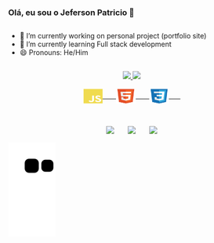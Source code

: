 ### Olá, eu sou o Jeferson Patricio 👋
##
<!--
**Jefersonpatricio/Jefersonpatricio** is a ✨ _special_ ✨ repository because its `README.md` (this file) appears on your GitHub profile.
Here are some ideas to get you started:
-->
- 🔭 I’m currently working on personal project (portfolio site)
- 🌱 I’m currently learning Full stack development
- 😄 Pronouns: He/Him
##
<div align="center">
  <a href="https://github.com/Jefersonpatricio">
  <img height="150em" src="https://github-readme-stats.vercel.app/api?username=Jefersonpatricio&show_icons=true&theme=vue-dark&include_all_commits=true&count_private=true"/>
  <img height="150em" src="https://github-readme-stats.vercel.app/api/top-langs/?username=Jefersonpatricio&layout=compact&langs_count=7&theme=vue-dark"/>
</div>
  
<br>
<div align="center">
  <img align="center" alt="Jef-js" height="30" width="40" src="https://raw.githubusercontent.com/devicons/devicon/master/icons/javascript/javascript-plain.svg"> &nbsp &nbsp &nbsp 
  <img align="center" alt="Jef-HTML" height="30" width="40" src="https://raw.githubusercontent.com/devicons/devicon/master/icons/html5/html5-original.svg"> &nbsp &nbsp &nbsp
  <img align="center" alt="Jef-CSS" height="30" width="40" src="https://raw.githubusercontent.com/devicons/devicon/master/icons/css3/css3-original.svg"> &nbsp &nbsp &nbsp
</div>
  
##
  
<br/>
<div align="center">
<a href="https://t.me/jefersonpatricio" target="_blank"><img src="https://img.shields.io/badge/Telegram-2CA5E0?style=for-the-badge&logo=telegram&logoColor=white" target="_blank"></a> &nbsp &nbsp &nbsp
 <a href = "mailto:contatojefersonpatr@gmail.com"><img src="https://img.shields.io/badge/Gmail-D14836?style=for-the-badge&logo=gmail&logoColor=white"></a> &nbsp &nbsp &nbsp
<a href = "https://www.linkedin.com/in/jeferson-patricio/"><img src="https://img.shields.io/badge/LinkedIn-0077B5?style=for-the-badge&logo=linkedin&logoColor=white"></a>
</div>
  
![Snake animation](https://github.com/Jefersonpatricio/Jefersonpatricio/blob/output/github-contribution-grid-snake.svg)

